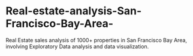 # Real-estate-analysis-San-Francisco-Bay-Area-
Real Estate sales analysis of 1000+ properties in San Francisco Bay Area, involving Exploratory Data analysis and data visualization.
